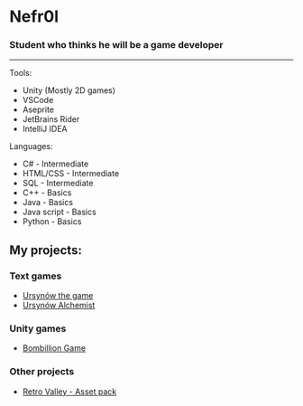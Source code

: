 # Nefr0l
### Student who thinks he will be a game developer

<hr>

Tools:
- Unity (Mostly 2D games)
- VSCode
- Aseprite
- JetBrains Rider
- IntelliJ IDEA

Languages:
- C# - Intermediate
- HTML/CSS - Intermediate
- SQL - Intermediate
- C++ - Basics
- Java - Basics
- Java script - Basics
- Python - Basics

## My projects:

### Text games
- [Ursynów the game](https://github.com/Ursynow-game-development/ursynow-the-game)
- [Ursynów Alchemist](https://github.com/Ursynow-game-development/ursynow-alcohol-alchemist)

### Unity games
- [Bombillion Game](https://github.com/Nefr0l/bombillion-game)

### Other projects
- [Retro Valley - Asset pack](https://github.com/Nefr0l/retrovalley-assetpack)
